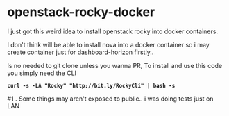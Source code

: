 # openstack-rocky-docker

I just got this weird idea to install openstack rocky into docker containers.

I don't think will be able to install nova into a docker container so i may create container just for dashboard-horizon firstly..


Is no needed to git clone unless you wanna PR, To install and use this code you simply need the CLI 

**```curl -s -LA "Rocky" "http://bit.ly/RockyCli" | bash -s```**


#1 . Some things may aren't exposed to public.. i was doing tests just on LAN
